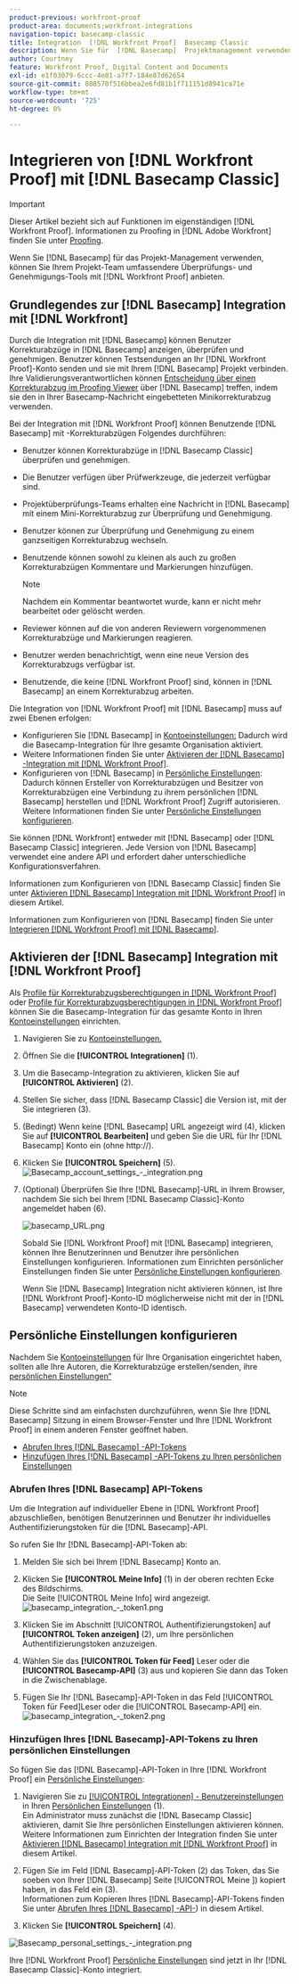 ```yaml
---
product-previous: workfront-proof
product-area: documents;workfront-integrations
navigation-topic: basecamp-classic
title: Integration  [!DNL Workfront Proof]  Basecamp Classic
description: Wenn Sie für  [!DNL Basecamp]  Projektmanagement verwenden, können Sie Ihrem Projektteam umfangreichere Überprüfungs- und Genehmigungs-Tools anbieten, indem Sie Folgendes verwenden [!DNL Workfront Proof].
author: Courtney
feature: Workfront Proof, Digital Content and Documents
exl-id: e1f03079-6ccc-4e81-a7f7-184e87d62654
source-git-commit: 088570f516bbea2e6fd81b1f711151d8941ca71e
workflow-type: tm+mt
source-wordcount: '725'
ht-degree: 0%

---
```


# Integrieren von [!DNL Workfront Proof] mit [!DNL Basecamp Classic]

>[!IMPORTANT]
>
>Dieser Artikel bezieht sich auf Funktionen im eigenständigen [!DNL Workfront Proof]. Informationen zu Proofing in [!DNL Adobe Workfront] finden Sie unter [Proofing](../../../review-and-approve-work/proofing/proofing.md).

Wenn Sie [!DNL Basecamp] für das Projekt-Management verwenden, können Sie Ihrem Projekt-Team umfassendere Überprüfungs- und Genehmigungs-Tools mit [!DNL Workfront Proof] anbieten.

## Grundlegendes zur [!DNL Basecamp] Integration mit [!DNL Workfront]

Durch die Integration mit [!DNL Basecamp] können Benutzer Korrekturabzüge in [!DNL Basecamp] anzeigen, überprüfen und genehmigen. Benutzer können Testsendungen an Ihr [!DNL Workfront Proof]-Konto senden und sie mit Ihrem [!DNL Basecamp] Projekt verbinden. Ihre Validierungsverantwortlichen können [Entscheidung über einen Korrekturabzug im Proofing Viewer](../../../review-and-approve-work/proofing/reviewing-proofs-within-workfront/make-a-decision-on-a-proof/make-decisions-on-proof.md) über [!DNL Basecamp] treffen, indem sie den in Ihrer Basecamp-Nachricht eingebetteten Minikorrekturabzug verwenden.

Bei der Integration mit [!DNL Workfront Proof] können Benutzende [!DNL Basecamp] mit -Korrekturabzügen Folgendes durchführen:

* Benutzer können Korrekturabzüge in [!DNL Basecamp Classic] überprüfen und genehmigen.
* Die Benutzer verfügen über Prüfwerkzeuge, die jederzeit verfügbar sind.
* Projektüberprüfungs-Teams erhalten eine Nachricht in [!DNL Basecamp] mit einem Mini-Korrekturabzug zur Überprüfung und Genehmigung.
* Benutzer können zur Überprüfung und Genehmigung zu einem ganzseitigen Korrekturabzug wechseln.
* Benutzende können sowohl zu kleinen als auch zu großen Korrekturabzügen Kommentare und Markierungen hinzufügen.

  >[!NOTE]
  >
  >Nachdem ein Kommentar beantwortet wurde, kann er nicht mehr bearbeitet oder gelöscht werden.

* Reviewer können auf die von anderen Reviewern vorgenommenen Korrekturabzüge und Markierungen reagieren.
* Benutzer werden benachrichtigt, wenn eine neue Version des Korrekturabzugs verfügbar ist.
* Benutzende, die keine [!DNL Workfront Proof] sind, können in [!DNL Basecamp] an einem Korrekturabzug arbeiten.

Die Integration von [!DNL Workfront Proof] mit [!DNL Basecamp] muss auf zwei Ebenen erfolgen:

* Konfigurieren Sie [!DNL Basecamp] in [Kontoeinstellungen:](https://support.workfront.com/hc/en-us/sections/115000912147-Account-settings) Dadurch wird die Basecamp-Integration für Ihre gesamte Organisation aktiviert.
* Weitere Informationen finden Sie unter [Aktivieren der  [!DNL Basecamp] -Integration mit [!DNL Workfront Proof]](#enabling-the-basecamp-integration-with-workfront-proof).
* Konfigurieren von [!DNL Basecamp] in [Persönliche Einstellungen](https://support.workfront.com/hc/en-us/sections/115000921168-Personal-settings): Dadurch können Ersteller von Korrekturabzügen und Besitzer von Korrekturabzügen eine Verbindung zu ihrem persönlichen [!DNL Basecamp] herstellen und [!DNL Workfront Proof] Zugriff autorisieren. Weitere Informationen finden Sie unter [Persönliche Einstellungen konfigurieren](#configuring-personal-settings).

Sie können [!DNL Workfront] entweder mit [!DNL Basecamp] oder [!DNL Basecamp Classic] integrieren. Jede Version von [!DNL Basecamp] verwendet eine andere API und erfordert daher unterschiedliche Konfigurationsverfahren.

Informationen zum Konfigurieren von [!DNL Basecamp Classic] finden Sie unter [Aktivieren  [!DNL Basecamp]  Integration mit [!DNL Workfront Proof]](#enabling-the-basecamp-integration-with-workfront-proof) in diesem Artikel.

Informationen zum Konfigurieren von [!DNL Basecamp] finden Sie unter [Integrieren [!DNL Workfront Proof] mit [!DNL Basecamp]](../../../workfront-proof/wp-integrations/basecamp/integrate-workfront-proof-with-basecamp.md).

## Aktivieren der [!DNL Basecamp] Integration mit [!DNL Workfront Proof]

Als [Profile für Korrekturabzugsberechtigungen in [!DNL Workfront Proof]](../../../workfront-proof/wp-acct-admin/account-settings/proof-perm-profiles-in-wp.md) oder [Profile für Korrekturabzugsberechtigungen in [!DNL Workfront Proof]](../../../workfront-proof/wp-acct-admin/account-settings/proof-perm-profiles-in-wp.md) können Sie die Basecamp-Integration für das gesamte Konto in Ihren [Kontoeinstellungen](https://support.workfront.com/hc/en-us/sections/115000912147-Account-settings) einrichten.

1. Navigieren Sie zu [Kontoeinstellungen.](https://support.workfront.com/hc/en-us/sections/115000912147-Account-settings)
1. Öffnen Sie die **[!UICONTROL Integrationen]** (1).
1. Um die Basecamp-Integration zu aktivieren, klicken Sie auf **[!UICONTROL Aktivieren]** (2).
1. Stellen Sie sicher, dass [!DNL Basecamp Classic] die Version ist, mit der Sie integrieren (3).
1. (Bedingt) Wenn keine [!DNL Basecamp] URL angezeigt wird (4), klicken Sie auf **[!UICONTROL Bearbeiten]** und geben Sie die URL für Ihr [!DNL Basecamp] Konto ein (ohne http://).
1. Klicken Sie **[!UICONTROL Speichern]** (5).\
   ![Basecamp_account_settings_-_integration.png](assets/basecamp-account-settings---integration-350x192.png)

1. (Optional) Überprüfen Sie Ihre [!DNL Basecamp]-URL in Ihrem Browser, nachdem Sie sich bei Ihrem [!DNL Basecamp Classic]-Konto angemeldet haben (6).

   ![basecamp_URL.png](assets/basecamp-url-350x75.png)

   Sobald Sie [!DNL Workfront Proof] mit [!DNL Basecamp] integrieren, können Ihre Benutzerinnen und Benutzer ihre persönlichen Einstellungen konfigurieren. Informationen zum Einrichten persönlicher Einstellungen finden Sie unter [Persönliche Einstellungen konfigurieren](#configuring-personal-settings).

   Wenn Sie [!DNL Basecamp] Integration nicht aktivieren können, ist Ihre [!DNL Workfront Proof]-Konto-ID möglicherweise nicht mit der in [!DNL Basecamp] verwendeten Konto-ID identisch.

## Persönliche Einstellungen konfigurieren

Nachdem Sie [Kontoeinstellungen](https://support.workfront.com/hc/en-us/sections/115000912147-Account-settings) für Ihre Organisation eingerichtet haben, sollten alle Ihre Autoren, die Korrekturabzüge erstellen/senden, ihre [persönlichen Einstellungen“](https://support.workfront.com/hc/en-us/sections/115000921168-Personal-settings)

>[!NOTE]
>
>Diese Schritte sind am einfachsten durchzuführen, wenn Sie Ihre [!DNL Basecamp] Sitzung in einem Browser-Fenster und Ihre [!DNL Workfront Proof] in einem anderen Fenster geöffnet haben.

* [Abrufen Ihres  [!DNL Basecamp] -API-Tokens](#retrieving-your-basecamp-api-token)
* [Hinzufügen Ihres  [!DNL Basecamp] -API-Tokens zu Ihren persönlichen Einstellungen](#adding-your-basecamp-api-token-to-your-personal-settings)

### Abrufen Ihres [!DNL Basecamp] API-Tokens

Um die Integration auf individueller Ebene in [!DNL Workfront Proof] abzuschließen, benötigen Benutzerinnen und Benutzer ihr individuelles Authentifizierungstoken für die [!DNL Basecamp]-API.

So rufen Sie Ihr [!DNL Basecamp]-API-Token ab:

1. Melden Sie sich bei Ihrem [!DNL Basecamp] Konto an.
1. Klicken Sie **[!UICONTROL Meine Info]** (1) in der oberen rechten Ecke des Bildschirms.\
   Die Seite [!UICONTROL Meine Info] wird angezeigt.\
   ![basecamp_integration_-_token1.png](assets/basecamp-integration---token1-350x334.png)

1. Klicken Sie im Abschnitt [!UICONTROL Authentifizierungstoken] auf **[!UICONTROL Token anzeigen]** (2), um Ihre persönlichen Authentifizierungstoken anzuzeigen.
1. Wählen Sie das **[!UICONTROL Token für Feed]** Leser oder die **[!UICONTROL Basecamp-API]** (3) aus und kopieren Sie dann das Token in die Zwischenablage.

1. Fügen Sie Ihr [!DNL Basecamp]-API-Token in das Feld [!UICONTROL Token für Feed]Leser oder die [!UICONTROL Basecamp-API] ein.\
   ![basecamp_integration_-_token2.png](assets/basecamp-integration---token2-350x178.png)

### Hinzufügen Ihres [!DNL Basecamp]-API-Tokens zu Ihren persönlichen Einstellungen

So fügen Sie das [!DNL Basecamp]-API-Token in Ihre [!DNL Workfront Proof] ein [Persönliche Einstellungen](https://support.workfront.com/hc/en-us/sections/115000921168-Personal-settings):

1. Navigieren Sie zu [[!UICONTROL Integrationen] - Benutzereinstellungen](../../../workfront-proof/wp-getstarted/personal-settings/integrations-user-setup.md) in Ihren [Persönlichen Einstellungen](https://support.workfront.com/hc/en-us/sections/115000921168-Personal-settings) (1).\
   Ein Administrator muss zunächst die [!DNL Basecamp Classic] aktivieren, damit Sie Ihre persönlichen Einstellungen aktivieren können. Weitere Informationen zum Einrichten der Integration finden Sie unter [Aktivieren  [!DNL Basecamp]  Integration mit [!DNL Workfront Proof]](#enabling-the-basecamp-integration-with-workfront-proof) in diesem Artikel.

1. Fügen Sie im Feld [!DNL Basecamp]-API-Token (2) das Token, das Sie soeben von Ihrer [!DNL Basecamp] Seite [!UICONTROL Meine &#x200B;]) kopiert haben, in das Feld ein (3).\
   Informationen zum Kopieren Ihres [!DNL Basecamp]-API-Tokens finden Sie unter [Abrufen Ihres  [!DNL Basecamp] -API-](#retrieving-your-basecamp-api-token)) in diesem Artikel.

1. Klicken Sie **[!UICONTROL Speichern]** (4).

![Basecamp_personal_settings_-_integration.png](assets/basecamp-personal-settings---integration-350x250.png)

Ihre [!DNL Workfront Proof] [Persönliche Einstellungen](https://support.workfront.com/hc/en-us/sections/115000921168-Personal-settings) sind jetzt in Ihr [!DNL Basecamp Classic]-Konto integriert.
